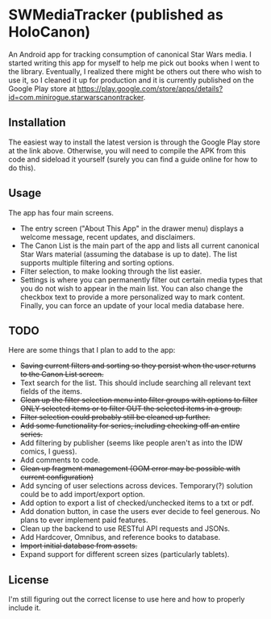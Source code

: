 # SWMediaTracker (published as HoloCanon)
An Android app for tracking consumption of canonical Star Wars media. I started writing this app for myself to help me pick out books when I went to the library. Eventually, I realized there might be others out there who wish to use it, so I cleaned it up for production and it is currently published on the Google Play store at https://play.google.com/store/apps/details?id=com.minirogue.starwarscanontracker.


## Installation
The easiest way to install the latest version is through the Google Play store at the link above. Otherwise, you will need to compile the APK from this code and sideload it yourself (surely you can find a guide online for how to do this).


## Usage
The app has four main screens.
* The entry screen ("About This App" in the drawer menu) displays a welcome message, recent updates, and disclaimers.
* The Canon List is the main part of the app and lists all current canonical Star Wars material (assuming the database is up to date). The list supports multiple filtering and sorting options.
* Filter selection, to make looking through the list easier.
* Settings is where you can permanently filter out certain media types that you do not wish to appear in the main list. You can also change the checkbox text to provide a more personalized way to mark content. Finally, you can force an update of your local media database here.

## TODO
Here are some things that I plan to add to the app:
* ~~Saving current filters and sorting so they persist when the user returns to the Canon List screen.~~
* Text search for the list. This should include searching all relevant text fields of the items.
* ~~Clean up the filter selection menu into filter groups with options to filter ONLY selected items or to filter OUT the selected items in a group.~~
* ~~Filter selection could probably still be cleaned up further.~~
* ~~Add some functionality for series, including checking off an entire series.~~
* Add filtering by publisher (seems like people aren't as into the IDW comics, I guess).
* Add comments to code.
* ~~Clean up fragment management (OOM error may be possible with current configuration)~~
* Add syncing of user selections across devices. Temporary(?) solution could be to add import/export option.
* Add option to export a list of checked/unchecked items to a txt or pdf.
* Add donation button, in case the users ever decide to feel generous. No plans to ever implement paid features.
* Clean up the backend to use RESTful API requests and JSONs.
* Add Hardcover, Omnibus, and reference books to database.
* ~~Import initial database from assets.~~
* Expand support for different screen sizes (particularly tablets).

## License
I'm still figuring out the correct license to use here and how to properly include it.
